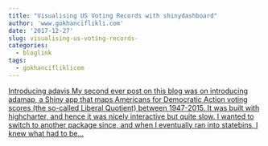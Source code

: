 ```yaml
---
title: "Visualising US Voting Records with shinydashboard"
author: 'www.gokhanciflikli.com'
date: '2017-12-27'
slug: visualising-us-voting-records-
categories:
  - bloglink
tags:
  - gokhancifliklicom
---
```


[Introducing adavis My second ever post on this blog was on introducing adamap, a Shiny app that maps Americans for Democratic Action voting scores (the so-called Liberal Quotient) between 1947-2015. It was built with highcharter, and hence it was nicely interactive but quite slow. I wanted to switch to another package since, and when I eventually ran into statebins, I knew what had to be...<click to read more>](https://www.gokhan.io/post/adavis/)

